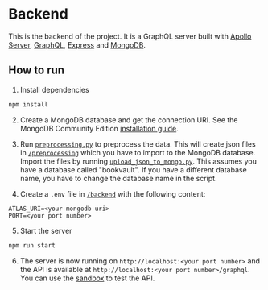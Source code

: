 # Backend

This is the backend of the project. It is a GraphQL server built with [Apollo Server](https://www.apollographql.com/docs/apollo-server/), [GraphQL](https://graphql.org/), [Express](https://expressjs.com/) and [MongoDB](https://www.mongodb.com/).

## How to run

1. Install dependencies

```bash
npm install
```

2. Create a MongoDB database and get the connection URI. See the MongoDB Community Edition [installation guide](https://www.mongodb.com/docs/manual/administration/install-community/).

3. Run [`preprocessing.py`](../preprocessing/preprocessing.py) to preprocess the data. This will create json files in [`/preprocessing`](/preprocessing/) which you have to import to the MongoDB database. Import the files by running [`upload_json_to_mongo.py`](../preprocessing/upload_json_to_mongo.py). This assumes you have a database called "bookvault". If you have a different database name, you have to change the database name in the script.

4. Create a `.env` file in [`/backend`](/backend/) with the following content:

```env
ATLAS_URI=<your mongodb uri>
PORT=<your port number>
```

5. Start the server

```bash
npm run start
```

6. The server is now running on `http://localhost:<your port number>` and the API is available at `http://localhost:<your port number>/graphql`. You can use the [sandbox](https://studio.apollographql.com/sandbox/explorer) to test the API.
